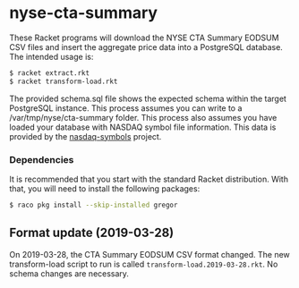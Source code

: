 # nyse-cta-summary

These Racket programs will download the NYSE CTA Summary EODSUM CSV files and insert the aggregate price data into a PostgreSQL database. 
The intended usage is:

```bash
$ racket extract.rkt
$ racket transform-load.rkt
```

The provided schema.sql file shows the expected schema within the target PostgreSQL instance. 
This process assumes you can write to a /var/tmp/nyse/cta-summary folder. This process also assumes you have loaded your database with 
NASDAQ symbol file information. This data is provided by the [nasdaq-symbols](https://github.com/evdubs/nasdaq-symbols) project.

### Dependencies

It is recommended that you start with the standard Racket distribution. With that, you will need to install the following packages:

```bash
$ raco pkg install --skip-installed gregor
```

## Format update (2019-03-28)

On 2019-03-28, the CTA Summary EODSUM CSV format changed. The new transform-load script to run is called `transform-load.2019-03-28.rkt`. 
No schema changes are necessary.
